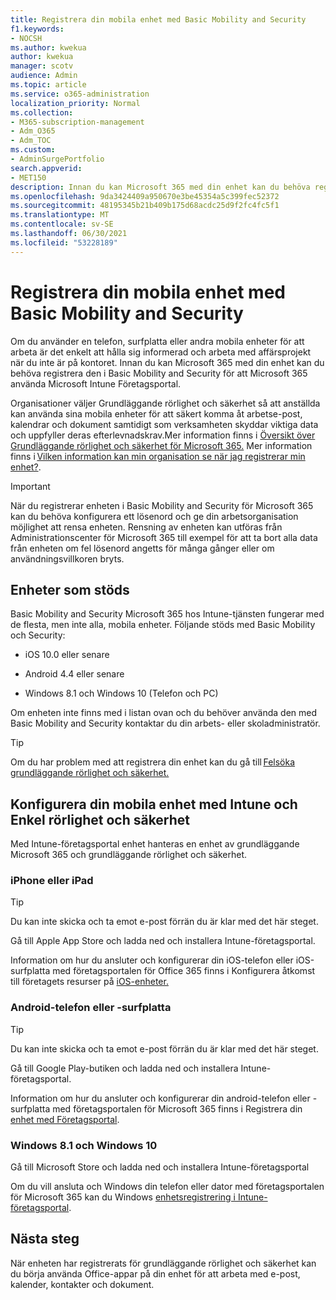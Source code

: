 ```yaml
---
title: Registrera din mobila enhet med Basic Mobility and Security
f1.keywords:
- NOCSH
ms.author: kwekua
author: kwekua
manager: scotv
audience: Admin
ms.topic: article
ms.service: o365-administration
localization_priority: Normal
ms.collection:
- M365-subscription-management
- Adm_O365
- Adm_TOC
ms.custom:
- AdminSurgePortfolio
search.appverid:
- MET150
description: Innan du kan Microsoft 365 med din enhet kan du behöva registrera den i Basic Mobility and Security för Microsoft 365.
ms.openlocfilehash: 9da3424409a950670e3be45354a5c399fec52372
ms.sourcegitcommit: 48195345b21b409b175d68acdc25d9f2fc4fc5f1
ms.translationtype: MT
ms.contentlocale: sv-SE
ms.lasthandoff: 06/30/2021
ms.locfileid: "53228189"
---
```

# <a name="enroll-your-mobile-device-using-basic-mobility-and-security"></a>Registrera din mobila enhet med Basic Mobility and Security

Om du använder en telefon, surfplatta eller andra mobila enheter för att arbeta är det enkelt att hålla sig informerad och arbeta med affärsprojekt när du inte är på kontoret. Innan du kan Microsoft 365 med din enhet kan du behöva registrera den i Basic Mobility and Security för att Microsoft 365 använda Microsoft Intune Företagsportal.

Organisationer väljer Grundläggande rörlighet och säkerhet så att anställda kan använda sina mobila enheter för att säkert komma åt arbetse-post, kalendrar och dokument samtidigt som verksamheten skyddar viktiga data och uppfyller deras efterlevnadskrav.Mer information finns i [Översikt över Grundläggande rörlighet och säkerhet för Microsoft 365.](overview.md) Mer information finns i [Vilken information kan min organisation se när jag registrerar min enhet?](/intune-user-help/what-info-can-your-company-see-when-you-enroll-your-device-in-intune).

> [!IMPORTANT]
> När du registrerar enheten i Basic Mobility and Security för Microsoft 365 kan du behöva konfigurera ett lösenord och ge din arbetsorganisation möjlighet att rensa enheten. Rensning av enheten kan utföras från Administrationscenter för Microsoft 365 till exempel för att ta bort alla data från enheten om fel lösenord angetts för många gånger eller om användningsvillkoren bryts.

## <a name="supported-devices"></a>Enheter som stöds

Basic Mobility and Security Microsoft 365 hos Intune-tjänsten fungerar med de flesta, men inte alla, mobila enheter. Följande stöds med Basic Mobility och Security:

- iOS 10.0 eller senare

- Android 4.4 eller senare

- Windows 8.1 och Windows 10 (Telefon och PC)

Om enheten inte finns med i listan ovan och du behöver använda den med Basic Mobility and Security kontaktar du din arbets- eller skoladministratör.

> [!TIP]
> Om du har problem med att registrera din enhet kan du gå till [Felsöka grundläggande rörlighet och säkerhet.](troubleshoot.md)

## <a name="set-up-your-mobile-device-with-intune-and-basic-mobility-and-security"></a>Konfigurera din mobila enhet med Intune och Enkel rörlighet och säkerhet

Med Intune-företagsportal enhet hanteras en enhet av grundläggande Microsoft 365 och grundläggande rörlighet och säkerhet.

### <a name="iphone-or-ipad"></a>iPhone eller iPad

> [!TIP]
> Du kan inte skicka och ta emot e-post förrän du är klar med det här steget.

Gå till Apple App Store och ladda ned och installera Intune-företagsportal.

Information om hur du ansluter och konfigurerar din iOS-telefon eller iOS-surfplatta med företagsportalen för Office 365 finns i Konfigurera åtkomst till företagets resurser på [iOS-enheter.](/mem/intune/user-help/enroll-your-device-in-intune-ios)

### <a name="android-phone-or-tablet"></a>Android-telefon eller -surfplatta

> [!TIP]
> Du kan inte skicka och ta emot e-post förrän du är klar med det här steget.

Gå till Google Play-butiken och ladda ned och installera Intune-företagsportal.

Information om hur du ansluter och konfigurerar din android-telefon eller -surfplatta med företagsportalen för Microsoft 365 finns i Registrera din [enhet med Företagsportal](/mem/intune/user-help/enroll-device-android-company-portal).

### <a name="windows-81-and-windows-10"></a>Windows 8.1 och Windows 10

Gå till Microsoft Store och ladda ned och installera Intune-företagsportal

Om du vill ansluta och Windows din telefon eller dator med företagsportalen för Microsoft 365 kan du Windows [enhetsregistrering i Intune-företagsportal](/intune-user-help/windows-enrollment-company-portal).

## <a name="next-steps"></a>Nästa steg

När enheten har registrerats för grundläggande rörlighet och säkerhet kan du börja använda Office-appar på din enhet för att arbeta med e-post, kalender, kontakter och dokument.